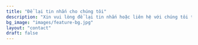 ```yaml
---
title: "Để lại tin nhắn cho chúng tôi"
description: "Xin vui lòng để lại tin nhắn hoặc liên hệ với chúng tôi theo thông tin dưới đây"
bg_image: "images/feature-bg.jpg"
layout: "contact"
draft: false
---
```

